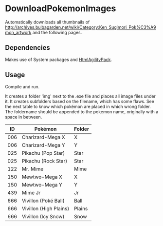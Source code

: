 # DownloadPokemonImages
Automatically downloads all thumbnails of http://archives.bulbagarden.net/wiki/Category:Ken_Sugimori_Pok%C3%A9mon_artwork and the following pages.

## Dependencies
Makes use of System packages and [HtmlAgilityPack](https://www.nuget.org/packages/HtmlAgilityPack).

## Usage
Compile and run.

It creates a folder 'img' next to the .exe file and places all image files under it. It creates subfolders based on the filename, which has some flaws. See the next table to know which pokémon are placed in which wrong folder. The foldername should be appended to the pokemon name, originally with a space in between.

| ID  | Pokémon                | Folder |
|-----|------------------------|--------|
| 006 | Charizard-Mega X       | X      |
| 006 | Charizard-Mega Y       | Y      |
| 025 | Pikachu (Pop Star)     | Star   |
| 025 | Pikachu (Rock Star)    | Star   |
| 122 | Mr. Mime               | Mime   |
| 150 | Mewtwo-Mega X          | X      |
| 150 | Mewtwo-Mega Y          | Y      |
| 439 | Mime Jr                | Jr     |
| 666 | Vivillon (Poké Ball)   | Ball   |
| 666 | Vivillon (High Plains) | Plains |
| 666 | Vivillon (Icy Snow)    | Snow   |
